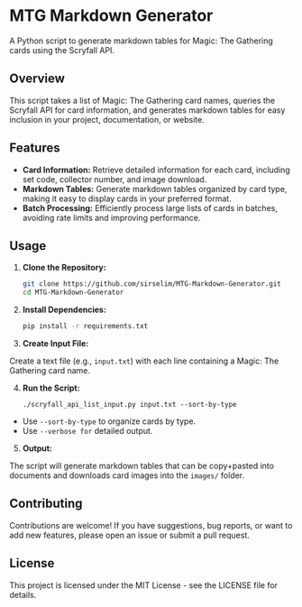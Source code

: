 # MTG Markdown Generator

A Python script to generate markdown tables for Magic: The Gathering cards using the Scryfall API.

## Overview

This script takes a list of Magic: The Gathering card names, queries the Scryfall API for card information, and generates markdown tables for easy inclusion in your project, documentation, or website.

## Features

- **Card Information:** Retrieve detailed information for each card, including set code, collector number, and image download.
- **Markdown Tables:** Generate markdown tables organized by card type, making it easy to display cards in your preferred format.
- **Batch Processing:** Efficiently process large lists of cards in batches, avoiding rate limits and improving performance.

## Usage

1. **Clone the Repository:**

   ```bash
   git clone https://github.com/sirselim/MTG-Markdown-Generator.git
   cd MTG-Markdown-Generator
   ```

2. **Install Dependencies:**

   ```bash
   pip install -r requirements.txt
   ```

3. **Create Input File:**

Create a text file (e.g., `input.txt`) with each line containing a Magic: The Gathering card name.

4. **Run the Script:**

    ```bsh
    ./scryfall_api_list_input.py input.txt --sort-by-type
    ```

- Use `--sort-by-type` to organize cards by type.
- Use `--verbose for` detailed output.

5. **Output:**

The script will generate markdown tables that can be copy+pasted into documents and downloads card images into the `images/` folder.

## Contributing

Contributions are welcome! If you have suggestions, bug reports, or want to add new features, please open an issue or submit a pull request.

## License

This project is licensed under the MIT License - see the LICENSE file for details.
